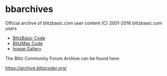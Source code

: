 # bbarchives
Official archive of blitzbasic.com user content (C) 2001-2016 blitzbasic.com users

* [BlitzBasic Code](blitzbasic.md)
* [BlitzMax Code](blitzmax.md)
* [Image Gallery](showcase.md)

The Blitz Community Forum Archive can be found here:

https://archive.blitzcoder.org/

